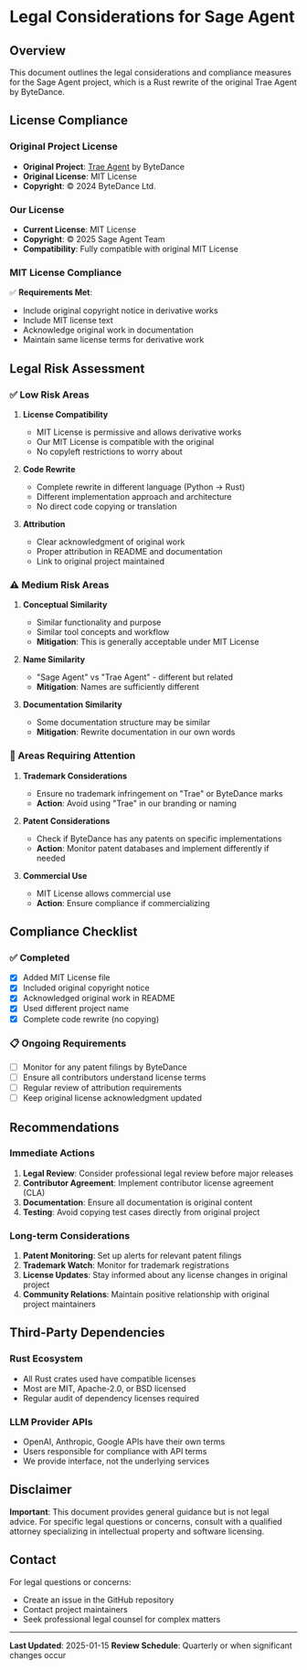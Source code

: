 # Legal Considerations for Sage Agent

## Overview

This document outlines the legal considerations and compliance measures for the Sage Agent project, which is a Rust rewrite of the original Trae Agent by ByteDance.

## License Compliance

### Original Project License
- **Original Project**: [Trae Agent](https://github.com/bytedance/trae-agent) by ByteDance
- **Original License**: MIT License
- **Copyright**: © 2024 ByteDance Ltd.

### Our License
- **Current License**: MIT License
- **Copyright**: © 2025 Sage Agent Team
- **Compatibility**: Fully compatible with original MIT License

### MIT License Compliance
✅ **Requirements Met**:
- Include original copyright notice in derivative works
- Include MIT license text
- Acknowledge original work in documentation
- Maintain same license terms for derivative work

## Legal Risk Assessment

### ✅ Low Risk Areas

1. **License Compatibility**
   - MIT License is permissive and allows derivative works
   - Our MIT License is compatible with the original
   - No copyleft restrictions to worry about

2. **Code Rewrite**
   - Complete rewrite in different language (Python → Rust)
   - Different implementation approach and architecture
   - No direct code copying or translation

3. **Attribution**
   - Clear acknowledgment of original work
   - Proper attribution in README and documentation
   - Link to original project maintained

### ⚠️ Medium Risk Areas

1. **Conceptual Similarity**
   - Similar functionality and purpose
   - Similar tool concepts and workflow
   - **Mitigation**: This is generally acceptable under MIT License

2. **Name Similarity**
   - "Sage Agent" vs "Trae Agent" - different but related
   - **Mitigation**: Names are sufficiently different

3. **Documentation Similarity**
   - Some documentation structure may be similar
   - **Mitigation**: Rewrite documentation in our own words

### 🔴 Areas Requiring Attention

1. **Trademark Considerations**
   - Ensure no trademark infringement on "Trae" or ByteDance marks
   - **Action**: Avoid using "Trae" in our branding or naming

2. **Patent Considerations**
   - Check if ByteDance has any patents on specific implementations
   - **Action**: Monitor patent databases and implement differently if needed

3. **Commercial Use**
   - MIT License allows commercial use
   - **Action**: Ensure compliance if commercializing

## Compliance Checklist

### ✅ Completed
- [x] Added MIT License file
- [x] Included original copyright notice
- [x] Acknowledged original work in README
- [x] Used different project name
- [x] Complete code rewrite (no copying)

### 📋 Ongoing Requirements
- [ ] Monitor for any patent filings by ByteDance
- [ ] Ensure all contributors understand license terms
- [ ] Regular review of attribution requirements
- [ ] Keep original license acknowledgment updated

## Recommendations

### Immediate Actions
1. **Legal Review**: Consider professional legal review before major releases
2. **Contributor Agreement**: Implement contributor license agreement (CLA)
3. **Documentation**: Ensure all documentation is original content
4. **Testing**: Avoid copying test cases directly from original project

### Long-term Considerations
1. **Patent Monitoring**: Set up alerts for relevant patent filings
2. **Trademark Watch**: Monitor for trademark registrations
3. **License Updates**: Stay informed about any license changes in original project
4. **Community Relations**: Maintain positive relationship with original project maintainers

## Third-Party Dependencies

### Rust Ecosystem
- All Rust crates used have compatible licenses
- Most are MIT, Apache-2.0, or BSD licensed
- Regular audit of dependency licenses required

### LLM Provider APIs
- OpenAI, Anthropic, Google APIs have their own terms
- Users responsible for compliance with API terms
- We provide interface, not the underlying services

## Disclaimer

**Important**: This document provides general guidance but is not legal advice. For specific legal questions or concerns, consult with a qualified attorney specializing in intellectual property and software licensing.

## Contact

For legal questions or concerns:
- Create an issue in the GitHub repository
- Contact project maintainers
- Seek professional legal counsel for complex matters

---

**Last Updated**: 2025-01-15
**Review Schedule**: Quarterly or when significant changes occur
